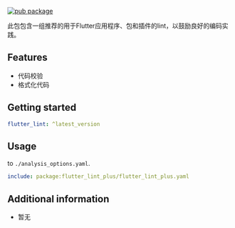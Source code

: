 <!--
This README describes the package. If you publish this package to pub.dev,
this README's contents appear on the landing page for your package.

For information about how to write a good package README, see the guide for
[writing package pages](https://dart.dev/guides/libraries/writing-package-pages).

For general information about developing packages, see the Dart guide for
[creating packages](https://dart.dev/guides/libraries/create-library-packages)
and the Flutter guide for
[developing packages and plugins](https://flutter.dev/developing-packages).
-->
[![pub package](https://img.shields.io/pub/v/flutter_lint_plus.svg)](https://pub.dev/packages/flutter_lint_plus)

此包包含一组推荐的用于Flutter应用程序、包和插件的lint，以鼓励良好的编码实践。

## Features
- 代码校验
- 格式化代码

## Getting started
```yaml
flutter_lint: ^latest_version
```

## Usage
to `./analysis_options.yaml`.

```yaml
include: package:flutter_lint_plus/flutter_lint_plus.yaml
```

## Additional information
- 暂无
